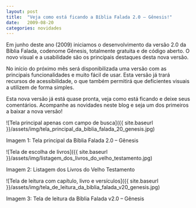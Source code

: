 ```yaml
---
layout: post
title:  "Veja como está ficando a Bíblia Falada 2.0 – Gênesis!"
date:   2009-08-20
categories: novidades
---
```


Em junho deste ano (2009) iniciamos o desenvolvimento da versão 2.0 da Bíblia Falada, codenome Gênesis, totalmente gratuita e de código aberto. O novo visual e a usabilidade são os principais destaques desta nova versão.

No início do próximo mês será disponibilizada uma versão com as principais funcionalidades e muito fácil de usar. Esta versão já trará recursos de acessibilidade, o que também permitirá que deficientes visuais a utilizem de forma simples.

<!--more-->

Esta nova versão já está quase pronta, veja como está ficando e deixe seus comentários. Acompanhe as novidades neste blog e seja um dos primeiros a baixar a nova versão!

![Tela principal apenas com campo de busca]({{ site.baseurl }}/assets/img/tela_principal_da_biblia_falada_20_genesis.jpg)

Imagem 1: Tela principal da Bíblia Falada 2.0 – Gênesis

![Tela de escolha de livros]({{ site.baseurl }}/assets/img/listagem_dos_livros_do_velho_testamento.jpg)

Imagem 2: Listagem dos Livros do Velho Testamento

![Tela de leitura com capítulo, livro e versículos]({{ site.baseurl }}/assets/img/tela_de_leitura_da_biblia_falada_v20_genesis.jpg)

Imagem 3: Tela de leitura da Bíblia Falada v2.0 – Gênesis
